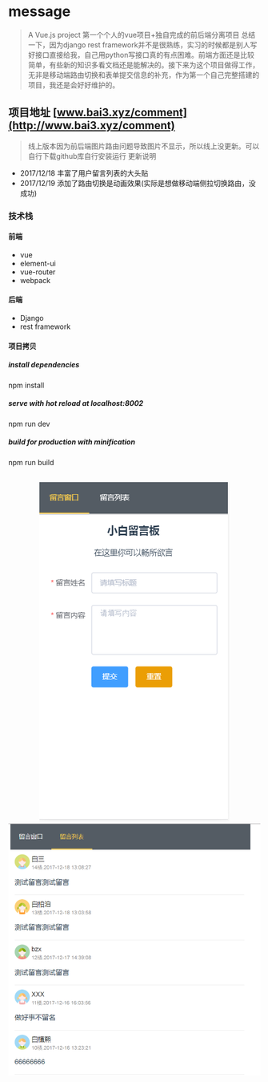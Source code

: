 # message

> A Vue.js project
第一个个人的vue项目+独自完成的前后端分离项目
总结一下，因为django rest framework并不是很熟练，实习的时候都是别人写好接口直接给我，自己用python写接口真的有点困难。前端方面还是比较简单，有些新的知识多看文档还是能解决的。接下来为这个项目做得工作，无非是移动端路由切换和表单提交信息的补充，作为第一个自己完整搭建的项目，我还是会好好维护的。
## 项目地址 [www.bai3.xyz/comment](http://www.bai3.xyz/comment)
> 线上版本因为前后端图片路由问题导致图片不显示，所以线上没更新。可以自行下载github库自行安装运行
更新说明
- 2017/12/18
    丰富了用户留言列表的大头贴
- 2017/12/19
    添加了路由切换是动画效果(实际是想做移动端侧拉切换路由，没成功)

### 技术栈
#### 前端
- vue
- element-ui
- vue-router
- webpack

#### 后端
- Django
- rest framework

#### 项目拷贝
##### install dependencies
npm install

##### serve with hot reload at localhost:8002
npm run dev

##### build for production with minification
npm run build

<br/>
<div align="center">
<img src="./src/assets/readme1.png"><br/>
</div>
<div align="center">
<img src="./src/assets/readme.png">
</div>
